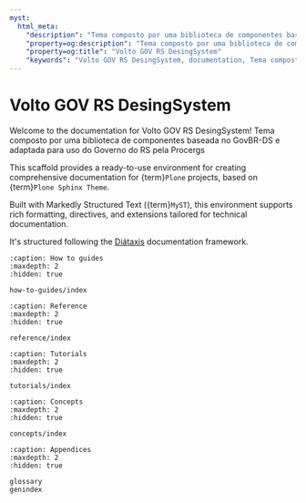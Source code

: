 ```yaml
---
myst:
  html_meta:
    "description": "Tema composto por uma biblioteca de componentes baseada no GovBR-DS e adaptada para uso do Governo do RS pela Procergs"
    "property=og:description": "Tema composto por uma biblioteca de componentes baseada no GovBR-DS e adaptada para uso do Governo do RS pela Procergs"
    "property=og:title": "Volto GOV RS DesingSystem"
    "keywords": "Volto GOV RS DesingSystem, documentation, Tema composto por uma biblioteca de componentes baseada no GovBR-DS e adaptada para uso do Governo do RS pela Procergs"
---
```


# Volto GOV RS DesingSystem

Welcome to the documentation for Volto GOV RS DesingSystem!
Tema composto por uma biblioteca de componentes baseada no GovBR-DS e adaptada para uso do Governo do RS pela Procergs

This scaffold provides a ready-to-use environment for creating comprehensive documentation for {term}`Plone` projects, based on {term}`Plone Sphinx Theme`.

Built with Markedly Structured Text ({term}`MyST`), this environment supports rich formatting, directives, and extensions tailored for technical documentation.

It's structured following the [Diátaxis](https://diataxis.fr/) documentation framework.

```{toctree}
:caption: How to guides
:maxdepth: 2
:hidden: true

how-to-guides/index
```

```{toctree}
:caption: Reference
:maxdepth: 2
:hidden: true

reference/index
```

```{toctree}
:caption: Tutorials
:maxdepth: 2
:hidden: true

tutorials/index
```

```{toctree}
:caption: Concepts
:maxdepth: 2
:hidden: true

concepts/index
```

```{toctree}
:caption: Appendices
:maxdepth: 2
:hidden: true

glossary
genindex
```

